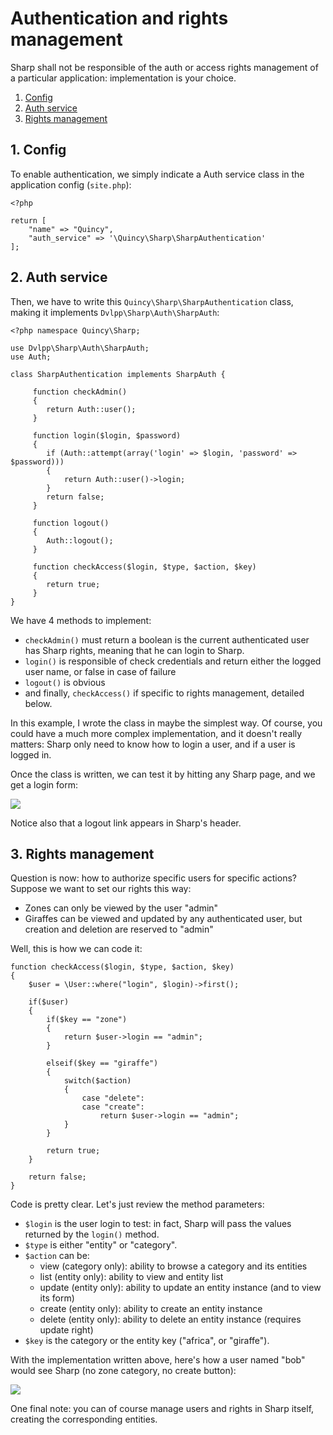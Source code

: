 # Authentication and rights management

Sharp shall not be responsible of the auth or access rights management of a particular application: implementation is your choice.

1. [Config](#config)
2. [Auth service](#auth)
3. [Rights management](#rights)


## <a name="config"></a>  1. Config

To enable authentication, we simply indicate a Auth service class in the application config (`site.php`):

```
<?php

return [
	"name" => "Quincy",
	"auth_service" => '\Quincy\Sharp\SharpAuthentication'
];
```


## <a name="auth"></a>  2. Auth service

Then, we have to write this `Quincy\Sharp\SharpAuthentication` class, making it implements  `Dvlpp\Sharp\Auth\SharpAuth`:

```
<?php namespace Quincy\Sharp;

use Dvlpp\Sharp\Auth\SharpAuth;
use Auth;

class SharpAuthentication implements SharpAuth {

	 function checkAdmin()
	 {
		return Auth::user();
	 }

	 function login($login, $password)
	 {
		if (Auth::attempt(array('login' => $login, 'password' => $password)))
		{
			return Auth::user()->login;
		}
		return false;
	 }

	 function logout()
	 {
		Auth::logout();
	 }

	 function checkAccess($login, $type, $action, $key)
	 {
		return true;
	 }
}
```

We have 4 methods to implement:

- `checkAdmin()` must return a boolean is the current authenticated user has Sharp rights, meaning that he can login to Sharp.
- `login()` is responsible of check credentials and return either the logged user name, or false in case of failure
- `logout()` is obvious
- and finally, `checkAccess()` if specific to rights management, detailed below.

In this example, I wrote the class in maybe the simplest way. Of course, you could have a much more complex implementation, and it doesn't really matters: Sharp only need to know how to login a user, and if a user is logged in.

Once the class is written, we can test it by hitting any Sharp page, and we get a login form:

![](img/loginview.png)

Notice also that a logout link appears in Sharp's header.


## <a name="rights"></a>  3. Rights management

Question is now: how to authorize specific users for specific actions? Suppose we want to set our rights this way:

- Zones can only be viewed by the user "admin"
- Giraffes can be viewed and updated by any authenticated user, but creation and deletion are reserved to "admin"

Well, this is how we can code it:

```
function checkAccess($login, $type, $action, $key)
{
	$user = \User::where("login", $login)->first();

	if($user)
	{
		if($key == "zone")
		{
			return $user->login == "admin";
		}

		elseif($key == "giraffe")
		{
			switch($action)
			{
				case "delete":
				case "create":
					return $user->login == "admin";
			}
		}

		return true;
	}

	return false;
}
```

Code is pretty clear. Let's just review the method parameters:

- `$login` is the user login to test: in fact, Sharp will pass the values returned by the `login()` method.
- `$type` is either "entity" or "category".
- `$action` can be:
	- view (category only): ability to browse a category and its entities
	- list (entity only): ability to view and entity list
	- update (entity only): ability to update an entity instance (and to view its form)
	- create (entity only): ability to create an entity instance
	- delete (entity only): ability to delete an entity instance (requires update right)
- `$key` is the category or the entity key ("africa", or "giraffe").

With the implementation written above, here's how a user named "bob" would see Sharp (no zone category, no create button):

![](img/listview-giraffe-auth-bob.png)

One final note: you can of course manage users and rights in Sharp itself, creating the corresponding entities.